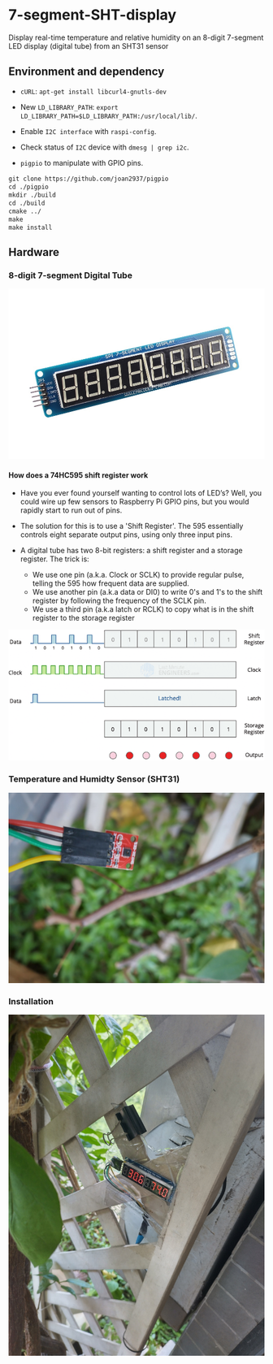 # 7-segment-SHT-display

Display real-time temperature and relative humidity on an 8-digit 7-segment LED display (digital tube) from an SHT31 sensor

## Environment and dependency

* `cURL`: `apt-get install libcurl4-gnutls-dev`

* New `LD_LIBRARY_PATH`: `export LD_LIBRARY_PATH=$LD_LIBRARY_PATH:/usr/local/lib/`.

* Enable `I2C interface` with `raspi-config`.

* Check status of `I2C` device with `dmesg | grep i2c`.

* `pigpio` to manipulate with GPIO pins.

```
git clone https://github.com/joan2937/pigpio
cd ./pigpio
mkdir ./build
cd ./build
cmake ../
make
make install
```

## Hardware

### 8-digit 7-segment Digital Tube
<img src="./assets/7seg-digital-tube.jpg"></img>

#### How does a 74HC595 shift register work

* Have you ever found yourself wanting to control lots of LED’s? Well, you could
wire up few sensors to Raspberry Pi GPIO pins, but you would rapidly start to run out of pins.

* The solution for this is to use a 'Shift Register'. The 595 essentially controls eight separate
output pins, using only three input pins. 

* A digital tube has two 8-bit registers: a shift register and a storage register. The trick is:
  * We use one pin (a.k.a. Clock or SCLK) to provide regular pulse, telling the 595 how frequent
data are supplied.
  * We use another pin (a.k.a data or DI0) to write 0's and 1's to the shift register by following the frequency
of the SCLK pin.
  * We use a third pin (a.k.a latch or RCLK) to copy what is in the shift register to the storage register

<img src="./assets/how-does-74hc595-shift-register-work.gif"></img>

### Temperature and Humidty Sensor (SHT31)
<img src="./assets/temp-humidity-sensor.jpg"></img>

### Installation
<img src="./assets/installation.jpg"></img>